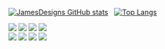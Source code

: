 

[![JamesDesigns GitHub stats](https://github-readme-stats.vercel.app/api?username=jamesdesigns&show_icons=true&theme=dark)](https://github.com/jamesdesigns/github-readme-stats)&nbsp;&nbsp; [![Top Langs](https://github-readme-stats.vercel.app/api/top-langs/?username=jamesdesigns&layout=compact)](https://github.com/jamesdesigns/github-readme-stats)

![](https://img.shields.io/badge/Code-HTML-informational?style=flat&logo=JS&logoColor=white&color=2bbc8a)
![](https://img.shields.io/badge/Code-CSS-informational?style=flat&logo=JS&logoColor=white&color=2bbc8a) 
![](https://img.shields.io/badge/Code-JAVASCRIPT-informational?style=flat&logo=JS&logoColor=white&color=2bbc8a)
![](https://img.shields.io/badge/Code-REACT-informational?style=flat&logo=JS&logoColor=white&color=2bbc8a)
<br>
![](https://img.shields.io/badge/Code-VUE-informational?style=flat&logo=JS&logoColor=white&color=2bbc8a)
![](https://img.shields.io/badge/Code-GATSBY-informational?style=flat&logo=JS&logoColor=white&color=2bbc8a)
![](https://img.shields.io/badge/Code-NEXTJS-informational?style=flat&logo=JS&logoColor=white&color=2bbc8a)
![](https://img.shields.io/badge/Code-TAILWIND-informational?style=flat&logo=JS&logoColor=white&color=2bbc8a) 









